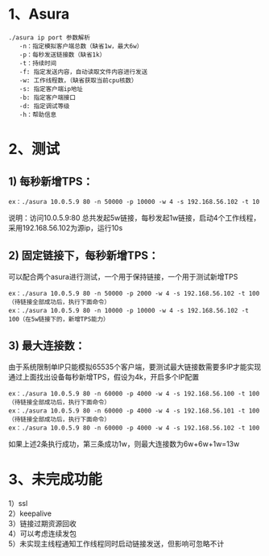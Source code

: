 # 1、Asura
```shell
./asura ip port 参数解析
   -n：指定模拟客户端总数（缺省1w，最大6w）
   -p：每秒发送链接数（缺省1k）
   -t：持续时间
   -f: 指定发送内容，自动读取文件内容进行发送
   -w: 工作线程数，（缺省获取当前cpu核数）
   -s: 指定客户端ip地址
   -b: 指定客户端接口
   -d: 指定调试等级
   -h：帮助信息
```

# 2、测试
## 1) 每秒新增TPS：
```shell
ex：./asura 10.0.5.9 80 -n 50000 -p 10000 -w 4 -s 192.168.56.102 -t 10
```
说明：访问10.0.5.9:80 总共发起5w链接，每秒发起1w链接，启动4个工作线程，采用192.168.56.102为源ip，运行10s

## 2) 固定链接下，每秒新增TPS：
可以配合两个asura进行测试，一个用于保持链接，一个用于测试新增TPS
```shell
ex：./asura 10.0.5.9 80 -n 50000 -p 2000 -w 4 -s 192.168.56.102 -t 100（待链接全部成功后，执行下面命令）
ex：./asura 10.0.5.9 80 -n 10000 -p 10000 -w 4 -s 192.168.56.102 -t 100（在5w链接下的，新增TPS能力）
```

## 3) 最大连接数：
由于系统限制单IP只能模拟65535个客户端，要测试最大链接数需要多IP才能实现
通过上面找出设备每秒新增TPS，假设为4k，开启多个IP配置
```shell
ex：./asura 10.0.5.9 80 -n 60000 -p 4000 -w 4 -s 192.168.56.100 -t 100（待链接全部成功后，执行下面命令）
ex：./asura 10.0.5.9 80 -n 60000 -p 4000 -w 4 -s 192.168.56.101 -t 100（待链接全部成功后，执行下面命令）
ex：./asura 10.0.5.9 80 -n 60000 -p 4000 -w 4 -s 192.168.56.102 -t 100
```
如果上述2条执行成功，第三条成功1w，则最大连接数为6w+6w+1w=13w
# 3、未完成功能
   1）ssl  
   2）keepalive  
   3）链接过期资源回收  
   4）可以考虑连续发包  
   5）未实现主线程通知工作线程同时启动链接发送，但影响可忽略不计  
